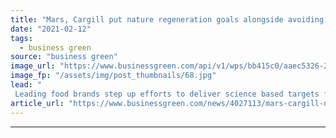 ```yaml
---
title: "Mars, Cargill put nature regeneration goals alongside avoiding climate catastrophe"
date: "2021-02-12"
tags: 
  - business green
source: "business green"
image_url: "https://www.businessgreen.com/api/v1/wps/bb415c0/aaec5326-24be-4d97-b730-83bcc12ae9cb/4/cocoa-farming-185x114.jpg"
image_fp: "/assets/img/post_thumbnails/68.jpg"
lead: "
 Leading food brands step up efforts to deliver science based targets for nature ..."
article_url: "https://www.businessgreen.com/news/4027113/mars-cargill-nature-regeneration-goals-alongside-avoiding-climate-catastrophe"
---
```


---
